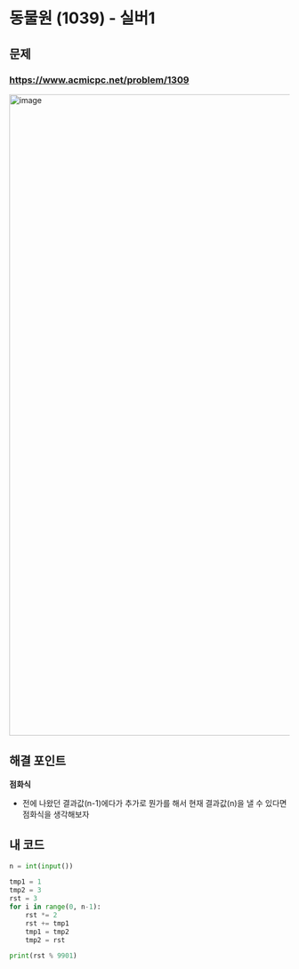 # 동물원 (1039) - 실버1

## 문제 
### https://www.acmicpc.net/problem/1309
<img width="1153" alt="image" src="https://user-images.githubusercontent.com/72330884/187072234-d7346432-e418-4eb0-a383-88d19ac702da.png">

## 해결 포인트
**점화식**
- 전에 나왔던 결과값(n-1)에다가 추가로 뭔가를 해서 현재 결과값(n)을 낼 수 있다면 점화식을 생각해보자

## 내 코드
```python
n = int(input())

tmp1 = 1
tmp2 = 3
rst = 3
for i in range(0, n-1):
    rst *= 2
    rst += tmp1
    tmp1 = tmp2
    tmp2 = rst

print(rst % 9901)
```

